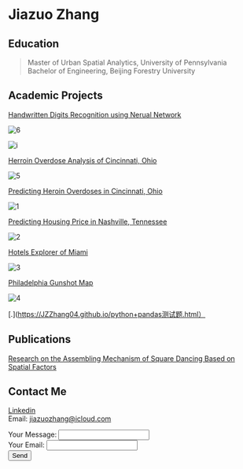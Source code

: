 # Jiazuo Zhang



## Education                                                                                                                                                                           
>Master of Urban Spatial Analytics, University of Pennsylvania  
>Bachelor of Engineering, Beijing Forestry University  
            


## Academic Projects

[Handwritten Digits Recognition using Nerual Network](https://JZZhang04.github.io/Handwritten_Digits-2.html)

![6](https://JZZhang04.github.io/6.png)

![i](https://JZZhang04.github.io/i.png)

[Herroin Overdose Analysis of Cincinnati, Ohio](https://JZZhang04.github.io/620final.html)

![5](https://JZZhang04.github.io/5.png)

[Predicting Heroin Overdoses in Cincinnati, Ohio](https://JZZhang04.github.io/Project2_ver3)

![1](https://JZZhang04.github.io/1.png)

[Predicting Housing Price in Nashville, Tennessee](https://JZZhang04.github.io/Midterm_MUSA507_Sagari%26Jiazuo)

![2](https://JZZhang04.github.io/2.png)

[Hotels Explorer of Miami](https://JZZhang04.github.io/cpln692-week7-midterm/assignment/index.html)

![3](https://JZZhang04.github.io/3.png)

[Philadelphia Gunshot Map](https://JZZhang04.github.io/692_final/index.html)

![4](https://JZZhang04.github.io/4.png)

[.](https://JZZhang04.github.io/python+pandas测试题.html）

## Publications

[Research on the Assembling Mechanism of Square Dancing Based on Spatial Factors](http://oversea.cnki.net/kcms/detail/detail.aspx?recid=&FileName=GHSI201902008&DbName=CJFDLAST2019&DbCode=CJFD)



## Contact Me

[Linkedin](https://www.linkedin.com/in/jiazuozhang) <br>
Email: jiazuozhang@icloud.com

<form action="https://formspree.io/xdowdkkl" method="POST">
  Your Message: <input type="text" name="message"> <br>
  Your Email: <input type="email" name="_replyto"> <br>
  <input type="submit" value="Send">
</form>
